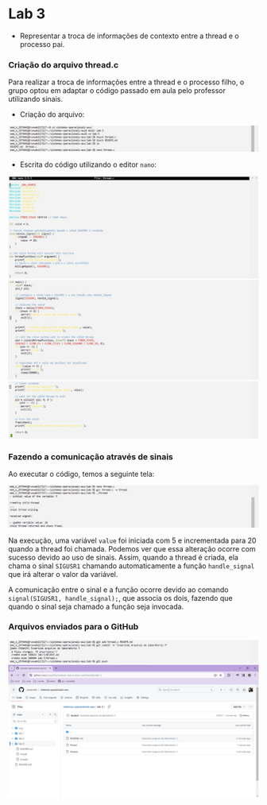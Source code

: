# Lab 3

* Representar a troca de informações de contexto entre a thread e o processo pai.

### Criação do arquivo thread.c

Para realizar a troca de informações entre a thread e o processo filho, o grupo optou em adaptar o código passado em aula pelo professor utilizando sinais.

* Criação do arquivo:

![](https://github.com/jcampolim/sistemas-operacionais-aws/blob/main/img/lab3-img1.jpg)

* Escrita do código utilizando o editor `nano`:

![](https://github.com/jcampolim/sistemas-operacionais-aws/blob/main/img/lab3-img2.jpg)
![](https://github.com/jcampolim/sistemas-operacionais-aws/blob/main/img/lab3-img3.jpg)
![](https://github.com/jcampolim/sistemas-operacionais-aws/blob/main/img/lab3-img4.jpg)

### Fazendo a comunicação através de sinais

Ao executar o código, temos a seguinte tela:

![](https://github.com/jcampolim/sistemas-operacionais-aws/blob/main/img/lab3-img5.jpg)

Na execução, uma variável `value` foi iniciada com 5 e incrementada para 20 quando a thread foi chamada. Podemos ver que essa alteração ocorre com sucesso devido 
ao uso de sinais. Assim, quando a thread é criada, ela chama o sinal `SIGUSR1` chamando automaticamente a função `handle_signal` que irá alterar o valor da variável.

A comunicação entre o sinal e a função ocorre devido ao comando `signal(SIGUSR1, handle_signal);`, que associa os dois, fazendo que quando o sinal seja chamado
a função seja invocada.

### Arquivos enviados para o GitHub

![](https://github.com/jcampolim/sistemas-operacionais-aws/blob/main/img/lab3-img6.jpg)
![](https://github.com/jcampolim/sistemas-operacionais-aws/blob/main/img/lab3-img7.jpg)
